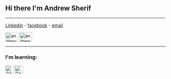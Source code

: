 ## Hi there I'm Andrew Sherif

---

[Linkedin](https://www.linkedin.com/in/andrewgobrial) - [facebook](https://www.facebook.com/andrew.sherif.900) - [email](andrew.gobrial@protonmail.com)

<a href="https://www.linkedin.com/in/andrewgobrial" target="blank"><img align="center" src="https://cdn.jsdelivr.net/npm/simple-icons@3.0.1/icons/linkedin.svg" alt="andrewgobrial" height="30" width="40" /></a>
<a href="https://www.instagram.com/andrew_sheriif/" target="blank"><img align="center" src="https://cdn.jsdelivr.net/npm/simple-icons@3.0.1/icons/instagram.svg" alt="andrew_sheriif" height="30" width="40" /></a>

---
### I'm learning:
<img align="left" alt="Git" width="26px" src="https://iconape.com/wp-content/png_logo_vector/git-icon.png" /><img align="left" alt="GitHub" width="26px" src="https://iconape.com/wp-content/files/ia/122232/png/Cib-github__CoreUI_Icons_v1.0.0_.png" />

